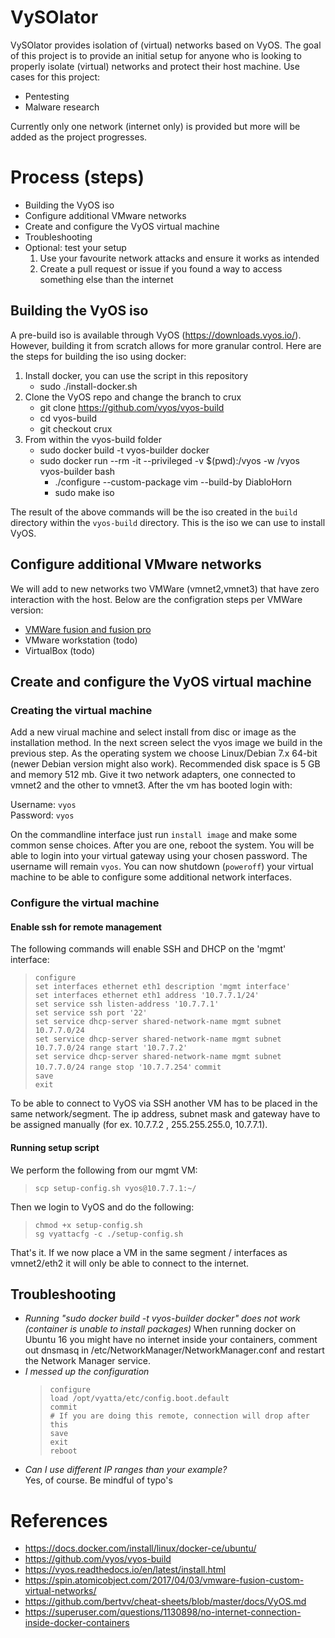 # VySOlator
VySOlator provides isolation of (virtual) networks based on VyOS. The goal of this project is to provide an initial setup for anyone who is looking to properly isolate (virtual) networks and protect their host machine. Use cases for this project: 
* Pentesting
* Malware research 

Currently only one network (internet only) is provided but more will be added as the project progresses.

# Process (steps)
* Building the VyOS iso
* Configure additional VMware networks
* Create and configure the VyOS virtual machine
* Troubleshooting
* Optional: test your setup
    1. Use your favourite network attacks and ensure it works as intended
    1. Create a pull request or issue if you found a way to access something else than the internet

## Building the VyOS iso
A pre-build iso is available through VyOS (https://downloads.vyos.io/). However, building it from scratch allows for more granular control. Here are the steps for building the iso using docker:  

1. Install docker, you can use the script in this repository
    * sudo ./install-docker.sh
1. Clone the VyOS repo and change the branch to crux 
    * git clone https://github.com/vyos/vyos-build
    * cd vyos-build
    * git checkout crux
1. From within the vyos-build folder
    * sudo docker build -t vyos-builder docker
    * sudo docker run --rm -it --privileged -v $(pwd):/vyos -w /vyos vyos-builder bash
        * ./configure --custom-package vim --build-by DiabloHorn
        * sudo make iso

The result of the above commands will be the iso created in the ```build``` directory within the ```vyos-build``` directory. This is the iso we can use to install VyOS.

## Configure additional VMware networks
We will add to new networks two VMWare (vmnet2,vmnet3) that have zero interaction with the host. Below are the configration steps per VMWare version:

* [VMWare fusion and fusion pro](vmware-fusion_howto-add-interfaces.md)
* VMware workstation (todo)
* VirtualBox (todo)

## Create and configure the VyOS virtual machine

### Creating the virtual machine
Add a new virual machine and select install from disc or image as the installation method. In the next screen select the vyos image we build in the previous step. As the operating system we choose Linux/Debian 7.x 64-bit (newer Debian version might also work). Recommended disk space is 5 GB and memory 512 mb. Give it two network adapters, one connected to vmnet2 and the other to vmnet3. After the vm has booted login with: 

Username: ```vyos```  
Password: ```vyos```

On the commandline interface just run ```install image``` and make some common sense choices. After you are one, reboot the system. You will be able to login into your virtual gateway using your chosen password. The username will remain ```vyos```. You can now shutdown (```poweroff```) your virtual machine to be able to configure some additional network interfaces.

### Configure the virtual machine
#### Enable ssh for remote management
The following commands will enable SSH and DHCP on the 'mgmt' interface:

> ```configure```  
> ```set interfaces ethernet eth1 description 'mgmt interface'```  
> ```set interfaces ethernet eth1 address '10.7.7.1/24'```  
> ```set service ssh listen-address '10.7.7.1'```  
> ```set service ssh port '22'```  
> ```set service dhcp-server shared-network-name mgmt subnet 10.7.7.0/24```  
> ```set service dhcp-server shared-network-name mgmt subnet 10.7.7.0/24 range start '10.7.7.2'```  
> ```set service dhcp-server shared-network-name mgmt subnet 10.7.7.0/24 range stop '10.7.7.254'``` 
> ```commit```  
> ```save```  
> ```exit```

To be able to connect to VyOS via SSH another VM has to be placed in the same network/segment. The ip address, subnet mask and gateway have to be assigned manually (for ex. 10.7.7.2 , 255.255.255.0, 10.7.7.1). 
#### Running setup script
We perform the following from our mgmt VM:  
> ```scp setup-config.sh vyos@10.7.7.1:~/```

Then we login to VyOS and do the following:  
> ```chmod +x setup-config.sh```  
>```sg vyattacfg -c ./setup-config.sh```

That's it. If we now place a VM in the same segment / interfaces as vmnet2/eth2 it will only be able to connect to the internet.

## Troubleshooting
* *Running "sudo docker build -t vyos-builder docker" does not work (container is unable to install packages)*
When running docker on Ubuntu 16 you might have no internet inside your containers, comment out dnsmasq in /etc/NetworkManager/NetworkManager.conf and restart the Network Manager service. 
* *I messed up the configuration*
    > ```configure```  
    > ```load /opt/vyatta/etc/config.boot.default```  
    > ```commit```  
    > ```# If you are doing this remote, connection will drop after this```  
    > ```save```  
    > ```exit```  
    > ```reboot```
* *Can I use different IP ranges than your example?*  
Yes, of course. Be mindful of typo's
 
# References
* https://docs.docker.com/install/linux/docker-ce/ubuntu/
* https://github.com/vyos/vyos-build
* https://vyos.readthedocs.io/en/latest/install.html
* https://spin.atomicobject.com/2017/04/03/vmware-fusion-custom-virtual-networks/
* https://github.com/bertvv/cheat-sheets/blob/master/docs/VyOS.md
* https://superuser.com/questions/1130898/no-internet-connection-inside-docker-containers



